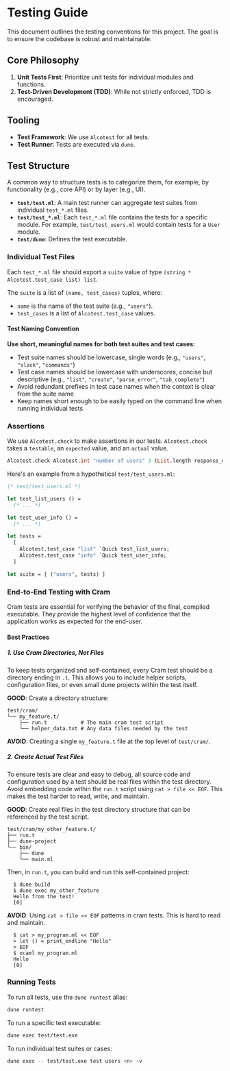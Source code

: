 # Testing Guide

This document outlines the testing conventions for this project. The goal is to
ensure the codebase is robust and maintainable.

## Core Philosophy

1.  **Unit Tests First**: Prioritize unit tests for individual modules and
    functions.
2.  **Test-Driven Development (TDD)**: While not strictly enforced, TDD is
    encouraged.

## Tooling

-   **Test Framework**: We use `Alcotest` for all tests.
-   **Test Runner**: Tests are executed via `dune`.

## Test Structure

A common way to structure tests is to categorize them, for example, by
functionality (e.g., core API) or by layer (e.g., UI).

-   **`test/test.ml`**: A main test runner can aggregate test suites from
    individual `test_*.ml` files.
-   **`test/test_*.ml`**: Each `test_*.ml` file contains the tests for a
    specific module. For example, `test/test_users.ml` would contain tests for
    a `User` module.
-   **`test/dune`**: Defines the test executable.

### Individual Test Files

Each `test_*.ml` file should export a `suite` value of type
`(string * Alcotest.test_case list) list`.

The `suite` is a list of `(name, test_cases)` tuples, where:

-   `name` is the name of the test suite (e.g., `"users"`).
-   `test_cases` is a list of `Alcotest.test_case` values.

#### Test Naming Convention

**Use short, meaningful names for both test suites and test cases:**

-   Test suite names should be lowercase, single words (e.g., `"users"`,
    `"slack"`, `"commands"`)
-   Test case names should be lowercase with underscores, concise but
    descriptive (e.g., `"list"`, `"create"`, `"parse_error"`,
    `"tab_complete"`)
-   Avoid redundant prefixes in test case names when the context is clear from
    the suite name
-   Keep names short enough to be easily typed on the command line when running
    individual tests

### Assertions

We use `Alcotest.check` to make assertions in our tests. `Alcotest.check` takes
a `testable`, an `expected` value, and an `actual` value.

```ocaml
Alcotest.check Alcotest.int "number of users" 3 (List.length response_users)
```

Here's an example from a hypothetical `test/test_users.ml`:

```ocaml
(* test/test_users.ml *)

let test_list_users () =
  (* ... *)

let test_user_info () =
  (* ... *)

let tests =
  [
    Alcotest.test_case "list" `Quick test_list_users;
    Alcotest.test_case "info" `Quick test_user_info;
  ]

let suite = [ ("users", tests) ]
```

### End-to-End Testing with Cram

Cram tests are essential for verifying the behavior of the final, compiled
executable. They provide the highest level of confidence that the application
works as expected for the end-user.

#### Best Practices

##### 1. Use Cram Directories, Not Files

To keep tests organized and self-contained, every Cram test should be a
directory ending in `.t`. This allows you to include helper scripts,
configuration files, or even small dune projects within the test itself.

**GOOD**: Create a directory structure:
```
test/cram/
└── my_feature.t/
    ├── run.t           # The main cram test script
    └── helper_data.txt # Any data files needed by the test
```

**AVOID**: Creating a single `my_feature.t` file at the top level of
`test/cram/`.

##### 2. Create Actual Test Files

To ensure tests are clear and easy to debug, all source code and configuration
used by a test should be real files within the test directory. Avoid embedding
code within the `run.t` script using `cat > file << EOF`. This makes the test
harder to read, write, and maintain.

**GOOD**: Create real files in the test directory structure that can be
referenced by the test script.
```
test/cram/my_other_feature.t/
├── run.t
├── dune-project
└── bin/
    ├── dune
    └── main.ml
```
Then, in `run.t`, you can build and run this self-contained project:
```cram
  $ dune build
  $ dune exec my_other_feature
  Hello from the test!
  [0]
```

**AVOID**: Using `cat > file << EOF` patterns in cram tests. This is hard to
read and maintain.
```cram
  $ cat > my_program.ml << EOF
  > let () = print_endline "Hello"
  > EOF
  $ ocaml my_program.ml
  Hello
  [0]
```

### Running Tests

To run all tests, use the `dune runtest` alias:

```bash
dune runtest
```

To run a specific test executable:

```bash
dune exec test/test.exe
```

To run individual test suites or cases:

```bash
dune exec -- test/test.exe test users <n> -v
```

